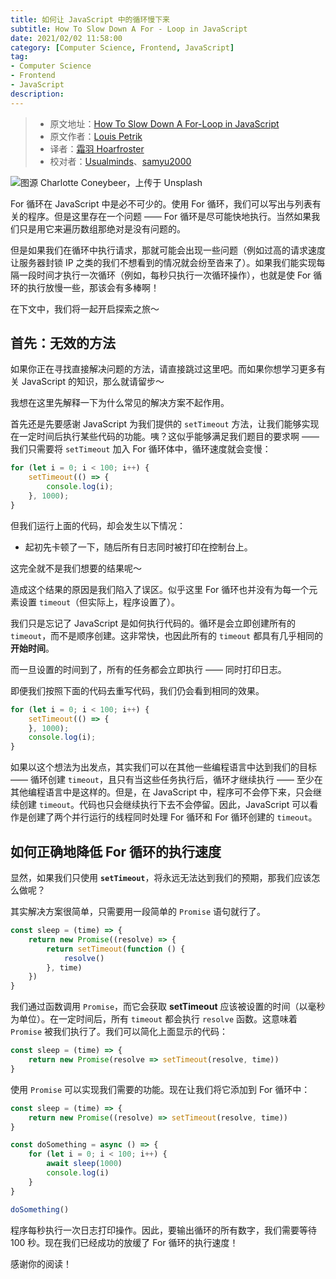 ```yaml
---
title: 如何让 JavaScript 中的循环慢下来
subtitle: How To Slow Down A For - Loop in JavaScript
date: 2021/02/02 11:58:00
category: [Computer Science, Frontend, JavaScript]
tag:
- Computer Science
- Frontend
- JavaScript
description: 
---
```


> * 原文地址：[How To Slow Down A For-Loop in JavaScript](https://medium.com/javascript-in-plain-english/javascript-slow-down-for-loop-9d1caaeeeeed)
> * 原文作者：[Louis Petrik](https://medium.com/@louispetrik)
> * 译者：[霜羽 Hoarfroster](https://github.com/PassionPenguin)
> * 校对者：[Usualminds](https://github.com/Usualminds)、[samyu2000](https://github.com/samyu2000)

![图源 [Charlotte Coneybeer](https://unsplash.com/@she_sees?utm_source=medium&utm_medium=referral)，上传于 [Unsplash](https://unsplash.com?utm_source=medium&utm_medium=referral)](https://cdn-images-1.medium.com/max/10368/0*kcAWzuiAUolF3Zkr)

For 循环在 JavaScript 中是必不可少的。使用 For 循环，我们可以写出与列表有关的程序。但是这里存在一个问题 —— For 循环是尽可能快地执行。当然如果我们只是用它来遍历数组那绝对是没有问题的。

但是如果我们在循环中执行请求，那就可能会出现一些问题（例如过高的请求速度让服务器封锁 IP 之类的我们不想看到的情况就会纷至沓来了）。如果我们能实现每隔一段时间才执行一次循环（例如，每秒只执行一次循环操作），也就是使 For 循环的执行放慢一些，那该会有多棒啊！

在下文中，我们将一起开启探索之旅～

## 首先：无效的方法

如果你正在寻找直接解决问题的方法，请直接跳过这里吧。而如果你想学习更多有关 JavaScript 的知识，那么就请留步～

我想在这里先解释一下为什么常见的解决方案不起作用。

首先还是先要感谢 JavaScript 为我们提供的 `setTimeout` 方法，让我们能够实现在一定时间后执行某些代码的功能。咦？这似乎能够满足我们题目的要求啊 —— 我们只需要将 `setTimeout` 加入 For 循环体中，循环速度就会变慢：

```js
for (let i = 0; i < 100; i++) {
    setTimeout(() => {
        console.log(i);
    }, 1000);
}
```

但我们运行上面的代码，却会发生以下情况：

* 起初先卡顿了一下，随后所有日志同时被打印在控制台上。

这完全就不是我们想要的结果呢～

造成这个结果的原因是我们陷入了误区。似乎这里 For 循环也并没有为每一个元素设置 `timeout`（但实际上，程序设置了）。

我们只是忘记了 JavaScript 是如何执行代码的。循环是会立即创建所有的 `timeout`，而不是顺序创建。这非常快，也因此所有的 `timeout` 都具有几乎相同的**开始时间**。

而一旦设置的时间到了，所有的任务都会立即执行 —— 同时打印日志。

即便我们按照下面的代码去重写代码，我们仍会看到相同的效果。

```js
for (let i = 0; i < 100; i++) {
    setTimeout(() => {
    }, 1000);
    console.log(i);
}
```

如果以这个想法为出发点，其实我们可以在其他一些编程语言中达到我们的目标 —— 循环创建 `timeout`，且只有当这些任务执行后，循环才继续执行 —— 至少在其他编程语言中是这样的。但是，在 JavaScript 中，程序可不会停下来，只会继续创建 `timeout`。代码也只会继续执行下去不会停留。因此，JavaScript 可以看作是创建了两个并行运行的线程同时处理 For 循环和 For 循环创建的 `timeout`。

## 如何正确地降低 For 循环的执行速度

显然，如果我们只使用 **`setTimeout`**，将永远无法达到我们的预期，那我们应该怎么做呢？

其实解决方案很简单，只需要用一段简单的 `Promise` 语句就行了。

```js
const sleep = (time) => {
    return new Promise((resolve) => {
        return setTimeout(function () {
            resolve()
        }, time)
    })
}
```

我们通过函数调用 `Promise`，而它会获取 **setTimeout** 应该被设置的时间（以毫秒为单位）。在一定时间后，所有 `timeout` 都会执行 `resolve` 函数。这意味着 `Promise` 被我们执行了。我们可以简化上面显示的代码：

```js
const sleep = (time) => {
    return new Promise(resolve => setTimeout(resolve, time))
}
```

使用 `Promise` 可以实现我们需要的功能。现在让我们将它添加到 For 循环中：

```js
const sleep = (time) => {
    return new Promise((resolve) => setTimeout(resolve, time))
}

const doSomething = async () => {
    for (let i = 0; i < 100; i++) {
        await sleep(1000)
        console.log(i)
    }
}

doSomething()
```

程序每秒执行一次日志打印操作。因此，要输出循环的所有数字，我们需要等待 100 秒。现在我们已经成功的放缓了 For 循环的执行速度！

感谢你的阅读！

